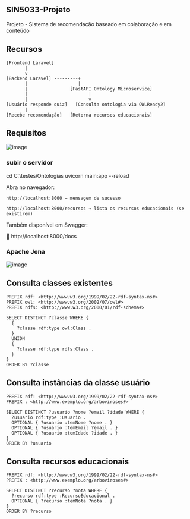 ## SIN5033-Projeto

Projeto - Sistema de recomendação baseado em colaboração e em conteúdo

## Recursos
```
[Frontend Laravel]
       |
       v
[Backend Laravel] ---------+
       |                   |
       |                [FastAPI Ontology Microservice]
       |                       |
       |                       v
[Usuário responde quiz]   [Consulta ontologia via OWLReady2]
       |                       |
[Recebe recomendação]   [Retorna recursos educacionais]
```

## Requisitos

![image](https://github.com/user-attachments/assets/5cd3fbc6-749f-4401-96c9-81d05dc2202d)

### subir o servidor
cd C:\testes\Ontologias
uvicorn main:app --reload

Abra no navegador:

    http://localhost:8000 → mensagem de sucesso

    http://localhost:8000/recursos → lista os recursos educacionais (se existirem)

Também disponível em Swagger:

📘 http://localhost:8000/docs

### Apache Jena

![image](https://github.com/user-attachments/assets/62c7a5b8-0ca9-4901-9f31-784dac14ac94)


## Consulta classes existentes

```sparql
PREFIX rdf: <http://www.w3.org/1999/02/22-rdf-syntax-ns#>
PREFIX owl: <http://www.w3.org/2002/07/owl#>
PREFIX rdfs: <http://www.w3.org/2000/01/rdf-schema#>

SELECT DISTINCT ?classe WHERE {
  {
    ?classe rdf:type owl:Class .
  }
  UNION
  {
    ?classe rdf:type rdfs:Class .
  }
}
ORDER BY ?classe
```

## Consulta instâncias da classe usuário

```sparql
PREFIX rdf: <http://www.w3.org/1999/02/22-rdf-syntax-ns#>
PREFIX : <http://www.exemplo.org/arboviroses#>

SELECT DISTINCT ?usuario ?nome ?email ?idade WHERE {
  ?usuario rdf:type :Usuario .
  OPTIONAL { ?usuario :temNome ?nome . }
  OPTIONAL { ?usuario :temEmail ?email . }
  OPTIONAL { ?usuario :temIdade ?idade . }
}
ORDER BY ?usuario

```

## Consulta recursos educacionais

```sparql
PREFIX rdf: <http://www.w3.org/1999/02/22-rdf-syntax-ns#>
PREFIX : <http://www.exemplo.org/arboviroses#>

SELECT DISTINCT ?recurso ?nota WHERE {
  ?recurso rdf:type :RecursoEducacional .
  OPTIONAL { ?recurso :temNota ?nota . }
}
ORDER BY ?recurso
```
